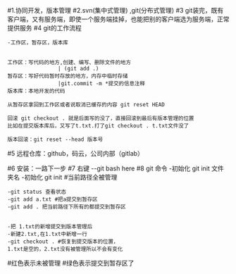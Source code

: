 #1.协同开发，版本管理
#2.svn(集中式管理) ,git(分布式管理)
#3 git装完，既有客户端，又有服务端，即使一个服务端挂掉，也能把别的客户端选为服务端，正常提供服务
#4 git的工作流程

    -工作区，暂存区，版本库


    工作区：写代码的地方,创建、编写、删除文件的地方
                    | (git add .)
    暂存区：写好代码暂时存放的地方，内存中临时存储
                    |git.commit -m *提交的信息注释
    版本库：本地开发的代码

    从暂存区拿回到工作区或者说取消已缓存的内容 git reset HEAD

    回滚 git checkout . 就是后面写的没了，直接回滚到最后有版本管理的位置
    比如在提交版本库后，又写了t.txt.打了git checkout . t.txt文件没了

    版本回滚：git reset --head 版本号

#5 远程仓库：github，码云，公司内部（gitlab）

#6 安装：一路下一步
#7 右键 --git bash here
#8 git 命令
    -初始化 git init 文件夹名
    -初始化 git init #当前路径全被管理

    -git status 查看状态
    -git add a.txt #把a提交到暂存区
    -git add . 把当前路径下所有的都提交到暂存区


    -把 1.txt的新增提交到版本管理后
    -新建2.txt,在1.txt中新增一行
    -git checkout . #恢复到提交版本的位置，
    1.txt是空的，2.txt没有被管理所以不会有变化
    

#红色表示未被管理
#绿色表示提交到暂存区了
